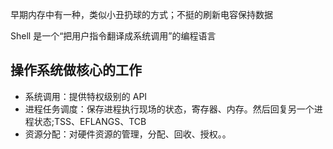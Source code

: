 早期内存中有一种，类似小丑扔球的方式；不挺的刷新电容保持数据

Shell 是一个“把用户指令翻译成系统调用”的编程语言

## 操作系统做核心的工作

- 系统调用：提供特权级别的 API
- 进程任务调度：保存进程执行现场的状态，寄存器、内存。然后回复另一个进程状态;TSS、EFLANGS、TCB
- 资源分配：对硬件资源的管理，分配、回收、授权。。
